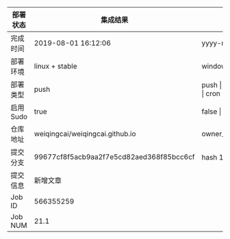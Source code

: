 部署状态 | 集成结果 | 参考值
---|---|---
完成时间 | 2019-08-01 16:12:06 | yyyy-mm-dd hh:mm:ss
部署环境 | linux + stable | window \| linux + stable
部署类型 | push | push \| pull_request \| api \| cron
启用Sudo | true | false \| true
仓库地址 | weiqingcai/weiqingcai.github.io | owner_name/repo_name
提交分支 | 99677cf8f5acb9aa2f7e5cd82aed368f85bcc6cf | hash 16位
提交信息 | 新增文章 |
Job ID   | 566355259 |
Job NUM  | 21.1 |
